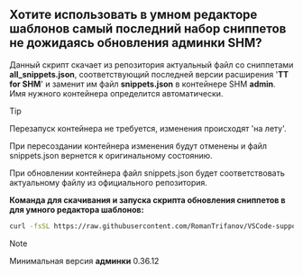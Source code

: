 ## Хотите использовать в умном редакторе шаблонов самый последний набор сниппетов не дожидаясь обновления админки **SHM**?

 Данный скрипт скачает из репозитория актуальный файл со сниппетами **all_snippets.json**, соответствующий последней версии расширения '**TT for SHM**' и заменит им файл **snippets.json** в контейнере SHM **admin**. Имя нужного контейнера определится автоматически.

> [!TIP]
> Перезапуск контейнера не требуется, изменения происходят 'на лету'.

При пересоздании контейнера изменения будут отменены и файл snippets.json вернется к оригинальному состоянию.

При обновлении контейнера файл snippets.json будет соответствовать актуальному файлу из официального репозитория.

**Команда для скачивания и запуска скрипта обновления сниппетов в для умного редактора шаблонов:**

```bash
curl -fsSL https://raw.githubusercontent.com/RomanTrifanov/VSCode-support-SHM-template/refs/heads/main/shm_admin_scripts/force_update_shm_admin_snippets.sh | bash -
```
> [!NOTE]
> Минимальная версия **админки** 0.36.12
